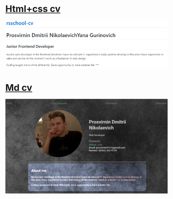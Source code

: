 # <a href="https://17clouds.github.io/rsschool-cv/"> Html+css cv </a>
<img src="https://github.com/17clouds/rsschool-cv/blob/100d17050f6a5f3655b83b6687b60cfa7b1128c2/readme_img/1.png" width="700">

# <a href="https://17clouds.github.io/rsschool-cv/cv"> Md cv </a>
<img src="https://github.com/17clouds/rsschool-cv/blob/100d17050f6a5f3655b83b6687b60cfa7b1128c2/readme_img/2.png" width="700">
